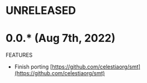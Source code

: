 # UNRELEASED

# 0.0.* (Aug 7th, 2022)

FEATURES

- Finish porting [https://github.com/celestiaorg/smt](https://github.com/celestiaorg/smt)

